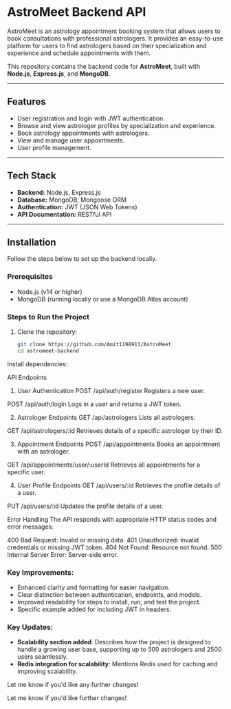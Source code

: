 # **AstroMeet Backend API**

AstroMeet is an astrology appointment booking system that allows users to book consultations with professional astrologers. It provides an easy-to-use platform for users to find astrologers based on their specialization and experience and schedule appointments with them.

This repository contains the backend code for **AstroMeet**, built with **Node.js**, **Express.js**, and **MongoDB**.

---

## **Features**

- User registration and login with JWT authentication.
- Browse and view astrologer profiles by specialization and experience.
- Book astrology appointments with astrologers.
- View and manage user appointments.
- User profile management.

---

## **Tech Stack**

- **Backend:** Node.js, Express.js
- **Database:** MongoDB, Mongoose ORM
- **Authentication:** JWT (JSON Web Tokens)
- **API Documentation:** RESTful API

---

## **Installation**

Follow the steps below to set up the backend locally.

### **Prerequisites**

- Node.js (v14 or higher)
- MongoDB (running locally or use a MongoDB Atlas account)

### **Steps to Run the Project**

1. Clone the repository:
   ```bash
   git clone https://github.com/Amit1198911/AstroMeet
   cd astromeet-backend
Install dependencies:

API Endpoints
1. User Authentication
POST /api/auth/register
Registers a new user.

POST /api/auth/login
Logs in a user and returns a JWT token.

2. Astrologer Endpoints
GET /api/astrologers
Lists all astrologers.

GET /api/astrologers/:id
Retrieves details of a specific astrologer by their ID.

3. Appointment Endpoints
POST /api/appointments
Books an appointment with an astrologer.

GET /api/appointments/user/:userId
Retrieves all appointments for a specific user.

4. User Profile Endpoints
GET /api/users/:id
Retrieves the profile details of a user.

PUT /api/users/:id
Updates the profile details of a user.

Error Handling
The API responds with appropriate HTTP status codes and error messages:

400 Bad Request: Invalid or missing data.
401 Unauthorized: Invalid credentials or missing JWT token.
404 Not Found: Resource not found.
500 Internal Server Error: Server-side error.

### Key Improvements:
- Enhanced clarity and formatting for easier navigation.
- Clear distinction between authentication, endpoints, and models.
- Improved readability for steps to install, run, and test the project.
- Specific example added for including JWT in headers.


### Key Updates:
- **Scalability section added**: Describes how the project is designed to handle a growing user base, supporting up to 500 astrologers and 2500 users seamlessly.
- **Redis integration for scalability**: Mentions Redis used for caching and improving scalability.

Let me know if you'd like any further changes!


Let me know if you'd like further changes!
